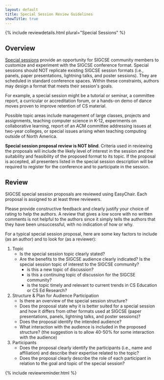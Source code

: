 ```yaml
---
layout: default
title: Special Session Review Guidelines
showTitle: true
---
```


{% include reviewdetails.html plural="Special Sessions" %}

## Overview 

[Special sessions](../authors/specialsessions.html) provide an opportunity for SIGCSE community members to customize and experiment with the SIGCSE conference format. Special sessions should NOT replicate existing SIGCSE session formats (i.e., panels, paper presentations, lightning talks, and poster sessions). They are scheduled in standard conference spaces. Within these constraints, authors may design a format that meets their session's goals.

For example, a special session might be a tutorial or seminar, a committee report, a curricular or accreditation forum, or a hands-on demo of dance moves proven to improve retention of CS material.

Possible topic areas include management of large classes, projects and assignments, teaching computer science in K-12, experiments on collaborative learning, report of an ACM committee addressing issues at two-year colleges, or special issues arising when teaching computing outside of North America.

**Special session proposal review is NOT blind**. Criteria used in reviewing the proposals will include the likely level of interest in the session and the suitability and feasibility of the proposed format to its topic. If the proposal is accepted, all presenters listed in the special session description will be required to register for the conference and to participate in the session.

## Review 
SIGCSE special session proposals are reviewed using EasyChair. Each proposal is assigned to at least three reviewers.

Please provide constructive feedback and clearly justify your choice of rating to help the authors. A review that gives a low score with no written comments is not helpful to the authors since it simply tells the authors that they have been unsuccessful, with no indication of how or why.

For a typical special session proposal, here are some key factors to include (as an author) and to look for (as a reviewer):

1. Topic
	- Is the special session topic clearly stated?
	- Are the benefits to the SIGCSE audience clearly indicated? Is the special session topic of interest to the SIGCSE community?
		- is this a new topic of discussion?
		- is this a continuing topic of discussion for the SIGCSE community?
		- is the topic timely and relevant to current trends in CS Education or CS Ed Research?
2. Structure & Plan for Audience Participation
	- Is there an overview of the special session structure?
	- Does the proposal state why it is better suited for a special session and how it differs from other formats used at SIGCSE (paper presentations, panels, lightning talks, and poster sessions)?
	- Does the proposal identify the intended audience?
	- What interaction with the audience is included in the proposed structure? (the suggestion is to allow 40-50% for some interaction with the audience)
3. Participants
	- Does the proposal clearly identify the participants (i.e., name and affiliation) and describe their expertise related to the topic?
	- Does the proposal clearly describe the role of each participant in relation to the goal and topic of the special session?
	
{% include reviewreminder.html %}
